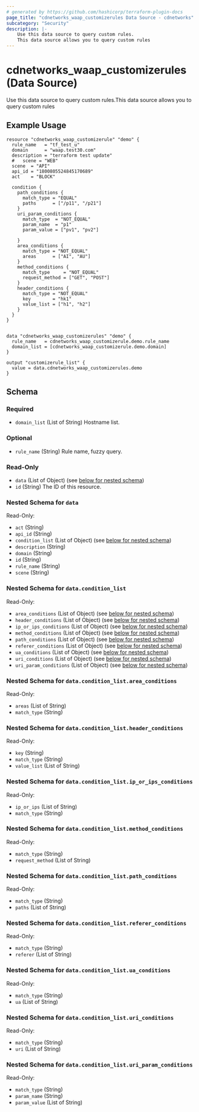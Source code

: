 ```yaml
---
# generated by https://github.com/hashicorp/terraform-plugin-docs
page_title: "cdnetworks_waap_customizerules Data Source - cdnetworks"
subcategory: "Security"
description: |-
    Use this data source to query custom rules.
    This data source allows you to query custom rules
---
```


# cdnetworks_waap_customizerules (Data Source)


Use this data source to query custom rules.This data source allows you to query custom rules

## Example Usage

```hcl
resource "cdnetworks_waap_customizerule" "demo" {
  rule_name   = "tf_test_u"
  domain      = "waap.test30.com"
  description = "terraform test update"
  #   scene = "WEB"
  scene  = "API"
  api_id = "1800805524845170689"
  act    = "BLOCK"

  condition {
    path_conditions {
      match_type = "EQUAL"
      paths      = ["/p11", "/p21"]
    }
    uri_param_conditions {
      match_type  = "NOT_EQUAL"
      param_name  = "p1"
      param_value = ["pv1", "pv2"]

    }
    area_conditions {
      match_type = "NOT_EQUAL"
      areas      = ["AI", "AU"]
    }
    method_conditions {
      match_type     = "NOT_EQUAL"
      request_method = ["GET", "POST"]
    }
    header_conditions {
      match_type = "NOT_EQUAL"
      key        = "hk1"
      value_list = ["h1", "h2"]
    }
  }
}


data "cdnetworks_waap_customizerules" "demo" {
  rule_name   = cdnetworks_waap_customizerule.demo.rule_name
  domain_list = [cdnetworks_waap_customizerule.demo.domain]
}

output "customizerule_list" {
  value = data.cdnetworks_waap_customizerules.demo
}
```


<!-- schema generated by tfplugindocs -->
## Schema

### Required

- `domain_list` (List of String) Hostname list.

### Optional

- `rule_name` (String) Rule name, fuzzy query.

### Read-Only

- `data` (List of Object) (see [below for nested schema](#nestedatt--data))
- `id` (String) The ID of this resource.

<a id="nestedatt--data"></a>
### Nested Schema for `data`

Read-Only:

- `act` (String)
- `api_id` (String)
- `condition_list` (List of Object) (see [below for nested schema](#nestedobjatt--data--condition_list))
- `description` (String)
- `domain` (String)
- `id` (String)
- `rule_name` (String)
- `scene` (String)

<a id="nestedobjatt--data--condition_list"></a>
### Nested Schema for `data.condition_list`

Read-Only:

- `area_conditions` (List of Object) (see [below for nested schema](#nestedobjatt--data--condition_list--area_conditions))
- `header_conditions` (List of Object) (see [below for nested schema](#nestedobjatt--data--condition_list--header_conditions))
- `ip_or_ips_conditions` (List of Object) (see [below for nested schema](#nestedobjatt--data--condition_list--ip_or_ips_conditions))
- `method_conditions` (List of Object) (see [below for nested schema](#nestedobjatt--data--condition_list--method_conditions))
- `path_conditions` (List of Object) (see [below for nested schema](#nestedobjatt--data--condition_list--path_conditions))
- `referer_conditions` (List of Object) (see [below for nested schema](#nestedobjatt--data--condition_list--referer_conditions))
- `ua_conditions` (List of Object) (see [below for nested schema](#nestedobjatt--data--condition_list--ua_conditions))
- `uri_conditions` (List of Object) (see [below for nested schema](#nestedobjatt--data--condition_list--uri_conditions))
- `uri_param_conditions` (List of Object) (see [below for nested schema](#nestedobjatt--data--condition_list--uri_param_conditions))

<a id="nestedobjatt--data--condition_list--area_conditions"></a>
### Nested Schema for `data.condition_list.area_conditions`

Read-Only:

- `areas` (List of String)
- `match_type` (String)


<a id="nestedobjatt--data--condition_list--header_conditions"></a>
### Nested Schema for `data.condition_list.header_conditions`

Read-Only:

- `key` (String)
- `match_type` (String)
- `value_list` (List of String)


<a id="nestedobjatt--data--condition_list--ip_or_ips_conditions"></a>
### Nested Schema for `data.condition_list.ip_or_ips_conditions`

Read-Only:

- `ip_or_ips` (List of String)
- `match_type` (String)


<a id="nestedobjatt--data--condition_list--method_conditions"></a>
### Nested Schema for `data.condition_list.method_conditions`

Read-Only:

- `match_type` (String)
- `request_method` (List of String)


<a id="nestedobjatt--data--condition_list--path_conditions"></a>
### Nested Schema for `data.condition_list.path_conditions`

Read-Only:

- `match_type` (String)
- `paths` (List of String)


<a id="nestedobjatt--data--condition_list--referer_conditions"></a>
### Nested Schema for `data.condition_list.referer_conditions`

Read-Only:

- `match_type` (String)
- `referer` (List of String)


<a id="nestedobjatt--data--condition_list--ua_conditions"></a>
### Nested Schema for `data.condition_list.ua_conditions`

Read-Only:

- `match_type` (String)
- `ua` (List of String)


<a id="nestedobjatt--data--condition_list--uri_conditions"></a>
### Nested Schema for `data.condition_list.uri_conditions`

Read-Only:

- `match_type` (String)
- `uri` (List of String)


<a id="nestedobjatt--data--condition_list--uri_param_conditions"></a>
### Nested Schema for `data.condition_list.uri_param_conditions`

Read-Only:

- `match_type` (String)
- `param_name` (String)
- `param_value` (List of String)
